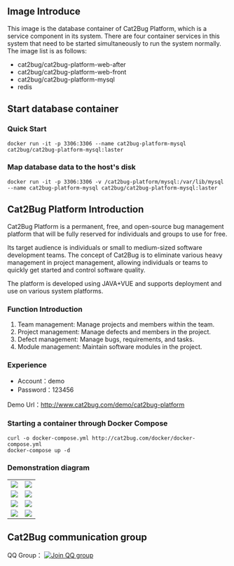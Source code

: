 ## Image Introduce

This image is the database container of Cat2Bug Platform, which is a service component in its system. There are four container services in this system that need to be started simultaneously to run the system normally. The image list is as follows:

*  cat2bug/cat2bug-platform-web-after
*  cat2bug/cat2bug-platform-web-front
*  cat2bug/cat2bug-platform-mysql
*  redis

## Start database container

### Quick Start

```
docker run -it -p 3306:3306 --name cat2bug-platform-mysql cat2bug/cat2bug-platform-mysql:laster
```

### Map database data to the host's disk

```
docker run -it -p 3306:3306 -v /cat2bug-platform/mysql:/var/lib/mysql --name cat2bug-platform-mysql cat2bug/cat2bug-platform-mysql:laster
```

## Cat2Bug Platform Introduction

Cat2Bug Platform is a permanent, free, and open-source bug management platform that will be fully reserved for individuals and groups to use for free.

Its target audience is individuals or small to medium-sized software development teams. The concept of Cat2Bug is to eliminate various heavy management in project management, allowing individuals or teams to quickly get started and control software quality.

The platform is developed using JAVA+VUE and supports deployment and use on various system platforms.

### Function Introduction

1. Team management: Manage projects and members within the team.
2. Project management: Manage defects and members in the project.
3. Defect management: Manage bugs, requirements, and tasks.
4. Module management: Maintain software modules in the project.

### Experience

- Account：demo
- Password：123456

Demo Url：http://www.cat2bug.com/demo/cat2bug-platform

### Starting a container through Docker Compose

```
curl -o docker-compose.yml http://cat2bug.com/docker/docker-compose.yml
docker-compose up -d
```

### Demonstration diagram

<table>
    <tr>
        <td><img src="http://www.cat2bug.com/public/cat2bug-platform/images/1.jpg"/></td>
        <td><img src="http://www.cat2bug.com/public/cat2bug-platform/images/4.png"/></td>
    </tr>
    <tr>
        <td><img src="http://www.cat2bug.com/public/cat2bug-platform/images/3.png"/></td>
        <td><img src="http://www.cat2bug.com/public/cat2bug-platform/images/2.png"/></td>
    </tr>
    <tr>
        <td><img src="http://www.cat2bug.com/public/cat2bug-platform/images/5.png"/></td>
        <td><img src="http://www.cat2bug.com/public/cat2bug-platform/images/6.png"/></td>
    </tr>
    <tr>
        <td><img src="http://www.cat2bug.com/public/cat2bug-platform/images/7.png"/></td>
        <td><img src="http://www.cat2bug.com/public/cat2bug-platform/images/8.png"/></td>
    </tr>
</table>

## Cat2Bug communication group

QQ Group： [![Join QQ group](https://img.shields.io/badge/%E6%9C%AA%E6%BB%A1-731462000-blue?link=https%3A%2F%2Fqm.qq.com%2Fcgi-bin%2Fqm%2Fqr%3Fk%3DG_vJa478flcFo_1ohJxNYD0mRKafQ7I1%26jump_from%3Dwebapi%26authKey%3DEL0KrLpnjYWqNN9YXTVksNlNFrV9DHYyPMx2RVOhXqLzfnmc%2BOz8oQ38aBOGx90t
)](https://qm.qq.com/cgi-bin/qm/qr?k=G_vJa478flcFo_1ohJxNYD0mRKafQ7I1&jump_from=webapi&authKey=EL0KrLpnjYWqNN9YXTVksNlNFrV9DHYyPMx2RVOhXqLzfnmc+Oz8oQ38aBOGx90t)